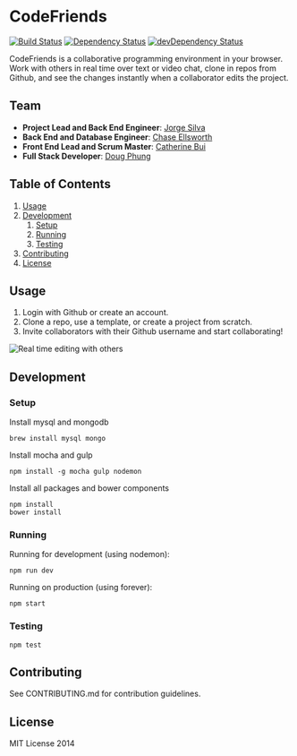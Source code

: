 CodeFriends
===========
[![Build Status](https://travis-ci.org/code-friends/CodeFriends.svg)](https://travis-ci.org/code-friends/CodeFriends) [![Dependency Status](https://david-dm.org/code-friends/CodeFriends.svg)](https://david-dm.org/code-friends/CodeFriends) [![devDependency Status](https://david-dm.org/code-friends/CodeFriends/dev-status.svg)](https://david-dm.org/code-friends/CodeFriends#info=devDependencies)

CodeFriends is a collaborative programming environment in your browser. Work with others in real time over text or video chat, clone in repos from Github, and see the changes instantly when a collaborator edits the project.

## Team

  - __Project Lead and Back End Engineer__: [Jorge Silva](https://github.com/thejsj/)
  - __Back End and Database Engineer__: [Chase Ellsworth](https://github.com/chaseme3/)
  - __Front End Lead and Scrum Master__: [Catherine Bui](https://github.com/gladwearefriends)
  - __Full Stack Developer__: [Doug Phung](https://github.com/floofydoug/)


## Table of Contents

  1. [Usage](#usage)
  1. [Development](#development)
      1. [Setup](#setup)
      1. [Running](#running)
      1. [Testing](#testing)
  1. [Contributing](#contributing)
  1. [License](#license)

## Usage
1. Login with Github or create an account.
1. Clone a repo, use a template, or create a project from scratch.
1. Invite collaborators with their Github username and start collaborating!

![Real time editing with others](http://codefriends.io/assets/img/landingScreenshots/videoScreenShot.png?raw=true "Real time editing")

## Development
### Setup
Install mysql and mongodb

```
brew install mysql mongo
```

Install mocha and gulp

```
npm install -g mocha gulp nodemon
```

Install all packages and bower components

```
npm install
bower install
```

### Running

Running for development (using nodemon):
```
npm run dev
```
Running on production (using forever):
```
npm start
```

### Testing

```
npm test
```

## Contributing

See CONTRIBUTING.md for contribution guidelines.

## License
MIT License 2014
